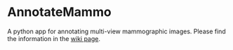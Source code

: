 # AnnotateMammo
A python app for annotating multi-view mammographic images.
Please find the information in the [wiki page](https://github.com/ZibaGandomkar/AnnotateMammo/wiki).
